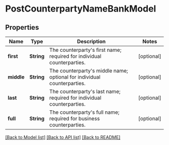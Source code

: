 # PostCounterpartyNameBankModel

## Properties
Name | Type | Description | Notes
------------ | ------------- | ------------- | -------------
**first** | **String** | The counterparty&#39;s first name; required for individual counterparties. | [optional] 
**middle** | **String** | The counterparty&#39;s middle name; optional for individual counterparties. | [optional] 
**last** | **String** | The counterparty&#39;s last name; required for individual counterparties. | [optional] 
**full** | **String** | The counterparty&#39;s full name; required for business counterparties. | [optional] 

[[Back to Model list]](../README.md#documentation-for-models) [[Back to API list]](../README.md#documentation-for-api-endpoints) [[Back to README]](../README.md)


